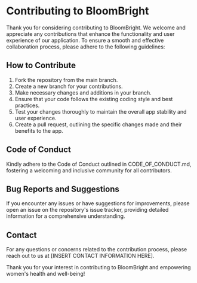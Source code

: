 # Contributing to BloomBright

Thank you for considering contributing to BloomBright. We welcome and appreciate any contributions that enhance the functionality and user experience of our application. To ensure a smooth and effective collaboration process, please adhere to the following guidelines:

## How to Contribute

1. Fork the repository from the main branch.
2. Create a new branch for your contributions.
3. Make necessary changes and additions in your branch.
4. Ensure that your code follows the existing coding style and best practices.
5. Test your changes thoroughly to maintain the overall app stability and user experience.
6. Create a pull request, outlining the specific changes made and their benefits to the app.

## Code of Conduct

Kindly adhere to the Code of Conduct outlined in CODE_OF_CONDUCT.md, fostering a welcoming and inclusive community for all contributors.

## Bug Reports and Suggestions

If you encounter any issues or have suggestions for improvements, please open an issue on the repository's issue tracker, providing detailed information for a comprehensive understanding.

## Contact

For any questions or concerns related to the contribution process, please reach out to us at [INSERT CONTACT INFORMATION HERE].

Thank you for your interest in contributing to BloomBright and empowering women's health and well-being!
